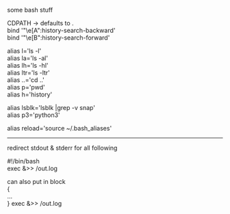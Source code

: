 some bash stuff

CDPATH -> defaults to .  
bind '"\e[A":history-search-backward'  
bind '"\e[B":history-search-forward'  
  
  
  
alias l='ls -l'  
alias la='ls -al'  
alias lh='ls -hl'  
alias ltr='ls -ltr'  
alias ..='cd ..'  
alias p='pwd'  
alias h='history'  
  

alias lsblk='lsblk |grep -v snap'  
alias p3='python3'  
  
alias reload='source ~/.bash_aliases'  


---------------
redirect stdout & stderr for all following  
 
#!/bin/bash  
exec &>> /out.log  
  
can also put in block  
{  
  ...  
} exec &>> /out.log  


